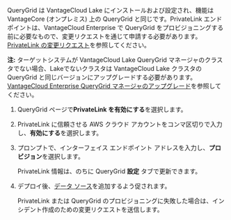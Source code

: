 QueryGrid は VantageCloud Lake にインストールおよび設定され、機能は VantageCore (オンプレミス) 上の QueryGrid と同じです。PrivateLink エンドポイントは、VantageCloud Enterprise で QueryGrid をプロビジョニングする前に必要なもので、変更リクエストを通じて申請する必要があります。[PrivateLink の変更リクエスト](yml1671157089031.md)を参照してください。

**注:** ターゲットシステムが VantageCloud Lake QueryGrid マネージャのクラスタでない場合、Lakeでないクラスタは VantageCloud Lake クラスタの QueryGrid と同じバージョンにアップグレードする必要があります。[VantageCloud Enterprise QueryGrid マネージャのアップグレード](wgr1674777759031.md)を参照してください。

1.  QueryGrid ページで**PrivateLink を有効にする**を選択します。

2.  PrivateLink に信頼させる AWS クラウド アカウントをコンマ区切りで入力し、**有効にする**を選択します。

3.  プロンプトで、インターフェイス エンドポイント アドレスを入力し、**プロビジョン**を選択します。

    PrivateLink 情報は、のちに QueryGrid **設定** タブで更新できます。

4.  デプロイ後、[データ ソース](znp1640282079399.md)を追加するよう促されます。

    PrivateLink または QueryGrid のプロビジョニングに失敗した場合は、インシデント作成のための変更リクエストを送信します。
